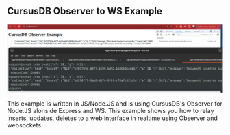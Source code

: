 ## CursusDB Observer to WS Example
![img.png](img.png)

This example is written in JS/Node.JS and is using CursusDB's Observer for Node.JS alonside Express and WS.  This example shows you how to relay inserts, updates, deletes to a web interface in realtime using Observer and websockets.